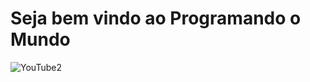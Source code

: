 # Seja bem vindo ao Programando o Mundo
![YouTube2](https://user-images.githubusercontent.com/9157977/178391611-e642a40f-d1d8-48c1-a647-3127099678bc.jpg)
